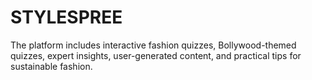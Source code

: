 # STYLESPREE
The platform includes interactive fashion quizzes, Bollywood-themed quizzes, expert insights, user-generated content, and practical tips for sustainable fashion.
